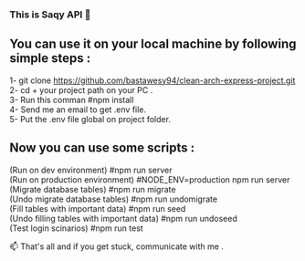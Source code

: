 ### This is Saqy API 🌱

## You can use it on your local machine by following simple steps : </br>
1- git clone https://github.com/bastawesy94/clean-arch-express-project.git </br>
2- cd + your project path on your PC . </br>
3- Run this comman #npm install </br>
4- Send me an email to get .env file. </br>
5- Put the .env file global on project folder. 

## Now you can use some scripts :
(Run on dev environment) #npm run server </br>
(Run on production environment) #NODE_ENV=production npm run server </br>
(Migrate database tables) #npm run migrate </br>
(Undo migrate database tables) #npm run undomigrate </br>
(Fill tables with important data) #npm run seed </br>
(Undo filling tables with important data) #npm run undoseed </br>
(Test login scinarios) #npm run test </br>

📫 That's all and if you get stuck, communicate with me . 
